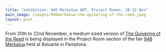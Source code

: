 ```yaml
---
title: "exhibition: 948 Merkatua ART, Project Rooms, 20-22 Nov"
main_image: /images/948merkatua-the-quivering-of-the-reed.jpeg
layout: post
---
```


From 20th to 22nd November, a medium sized version of <a href="http://abelardogfournier.org/works/quivering.html">The Quivering of the Reed</a> is being displayed in the Project Room section of the fair <a href="https://www.948merkatua.com/en/activity-schedule/2019-11-20/project-rooms/the-quivering-of-the-reed">948 Merkatua</a> held at Baluarte in Pamplona.